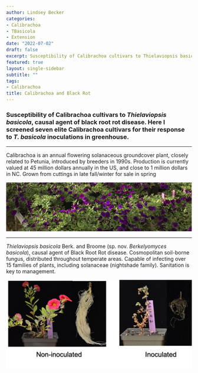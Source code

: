```yaml
---
author: Lindsey Becker
categories:
- Calibrachoa
- TBasicola
- Extension
date: "2022-07-02"
draft: false
excerpt: Susceptibility of Calibrachoa cultivars to Thielaviopsis basicola, causal agent of black root rot disease. Here I screened seven elite Calibrachoa cultivars for their response to T. basicola inoculations in greenhouse. 
featured: true
layout: single-sidebar
subtitle: ""
tags:
- Calibrachoa
title: Calibrachoa and Black Rot
---
```


### Susceptibility of Calibrachoa cultivars to *Thielaviopsis basicola*, causal agent of black root rot disease. Here I screened seven elite Calibrachoa cultivars for their response to *T. basicola* inoculations in greenhouse.

------------------------------------------------------------------------

Calibrachoa is an annual flowering solanaceous groundcover plant, closely related to Petunia, introduced by breeders in 1990s. Production is currently valued at 45 million dollars annually in the US, and close to 1 million dollars in NC. Grown from cuttings in late fall/winter for sale in spring

![Calibrachoa](calibrachoa.png)

------------------------------------------------------------------------

*Thielaviopsis basicola* Berk. and Broome (sp. nov. *Berkelyomyces basicola*), causal agent of Black Root Rot disease. Cosmopolitan soil-borne fungus, distributed throughout temperate areas. Capable of infecting over 15 families of plants, including solanaceae (nightshade family). Sanitation is key to management.

![BlackRot](blackrot.png)
